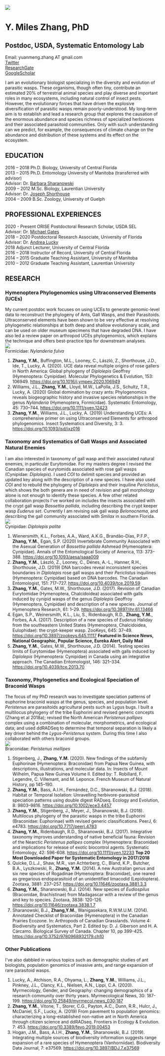 ![](Photos/Miles_Photo.jpg)
# Y. Miles Zhang, PhD
## Postdoc, USDA, Systematic Entomology Lab
 Email: yuanmeng.zhang AT gmail.com<br>
[Twitter](https://twitter.com/ymilesz)<br>
[ResearchGate](https://www.researchgate.net/profile/Yuanmeng_Zhang)<br>
[GoogleScholar](https://scholar.google.com/citations?user=kUZTyoQAAAAJ&hl=en)<br>

I am an evolutionary biologist specializing in the diversity and evolution of parasitic wasps. These organisms, though often tiny, contribute an estimated 20% of terrestrial animal species and play diverse and important roles in many ecosystems, including natural control of insect pests. However, the evolutionary forces that have driven the explosive diversification of parasitic wasps remain poorly-understood. My long-term aim is to establish and lead a research group that explores the causation of the enormous abundance and species richness of specialized herbivores and their associated parasitoid communities. Only with such understanding can we predict, for example, the consequences of climate change on the abundance and distribution of these systems and its effect on the ecosystem. <br>

## EDUCATION
2016 – 2018	Ph.D. Biology, University of Central Florida <br>
2013 – 2015	Ph.D. Entomology University of Manitoba (transferred with advisor) <br>
Advisor: Dr. [Barbara Sharanowski](https://sciences.ucf.edu/biology/sharanowski-lab/) <br>
2009 – 2012	M.Sc. Biology, Laurentian University <br>
Advisor: Dr. [Joseph Shorthouse](https://laurentian.ca/faculty/jshorthous) <br>
2004 – 2009	B.Sc. Zoology, University of Guelph

## PROFESSIONAL EXPERIENCES
2020 - Present ORISE Postdoctoral Research Scholar, USDA SEL <br>
Advisor: Dr. [Michael Gates](https://www.ars.usda.gov/people-locations/person/?person-id=36205) <br>
2018 – 2020	Postdoctoral Research Associate, University of Florida <br>
Advisor: Dr. [Andrea Lucky](http://www.andrealucky.com/) <br>
2018	Adjunct Lecturer, University of Central Florida <br>
2016 – 2018	Instructor of Record, University of Central Florida <br>
2014 – 2015	Graduate Teaching Assistant, University of Manitoba <br>
2010 – 2012	Graduate Teaching Assistant, Laurentian University <br>

## RESEARCH

### Hymenoptera Phylogenomics using Ultraconserved Elements (UCEs)
My current postdoc work focuses on using UCEs to generate genomic-level data to reconstruct the phylogeny of Ants, Gall Wasps, and their Parasitoids. Ultraconserved elements have been shown to be very effective at resolving phylogenetic relationships at both deep and shallow evolutionary scale, and can be used on older museum specimens that have degraded DNA. I have also led a review paper on arthropod UCEs phylogenomics, which explains the technique and offers best-practice tips for downstream analyses.<br>
![](Photos/Nylanderia.jpg) <br>
Formicidae: _Nylanderia fulva_

1. **Zhang, Y.M.**, Buffington, M.L., Looney, C., László, Z., Shorthouse, J.D., Ide, T., Lucky, A. (2020). UCE data reveal multiple origins of rose gallers in North America: Global phylogeny of _Diplolepis_ Geoffrey (Hymenoptera: Cynipidae). Molecular Phylogenetics & Evolution, 153: 106949. <https://doi.org/10.1016/j.ympev.2020.106949> <br> 
2. Williams, J.L., **Zhang, Y.M.**, Lloyd, M.W., LaPolla, J.S., Schultz, T.R., Lucky, A. (2020) Global domination by crazy ants: Phylogenomics reveals biogeographic history and invasive species relationships in the genus _Nylanderia_ (Hymenoptera, Formicidae). Systematic Entomology, 45: 730–744. <https://doi.org/10.1111/syen.12423> <br>
3. **Zhang, Y.M.**, Williams, J.L., Lucky, A. (2019) Understanding UCEs: A comprehensive primer on using Ultraconserved Elements for arthropod phylogenomics. Insect Systematics and Diversity, 3: 3. <https://doi.org/10.1093/isd/ixz016> <br>

### Taxonomy and Systematics of Gall Wasps and Associated Natural Enemies
I am also interested in taxonomy of gall wasp and their associated natural enemies, in particular Eurytomidae. For my masters degree I revised the Canadian species of eurytomids associated with rose gall wasps (Cynipidae: _Diplolepis_). I used _COI_ to delimit species and provided an updated key along with the description of a new species. I have also used _COI_ and to rebuild the phylogeny of _Diplolepis_ and their inquiline _Periclistus_, which shows the both genera are in need of revision and gall morphology alone is not enough to identify these species. A few other related collaboration projects I've worked on includes the insects associated with the crypt gall wasp _Bassettia pallida_, including describing the crypt keeper wasp _Euderus set_. Currently I am revising oak gall wasp _Belonocnema_, and describing the gall community associated with _Smilax_ in southern Florida.<br>
![](Photos/Diplolepis.jpg) <br>
Cynipidae: _Diplolepis polita_

1. Wienersmith, K.L., Forbes, A.A., Ward, A.K.G., Brandão-Dias, P.F.P., **Zhang, Y.M.**, Egan, S.P. (2020) Invertebrate Community Associated with the Asexual Generation of _Bassettia pallida_ Ashmead (Hymenoptera: Cynipidae). Annals of the Entomological Society of America, 113: 373–388. <https://doi.org/10.1093/aesa/saaa009> <br>
2. **Zhang, Y.M.**, László, Z., Looney, C., Dénes, A.-L., Hanner, R.H., Shorthouse, J.D. (2019) DNA barcodes reveal inconsistent species boundaries in _Diplolepis_ rose gall wasps and their _Periclistus_ inquilines (Hymenoptera: Cynipidae) based on DNA barcodes. The Canadian Entomologist, 151: 717–727. <https://doi.org/10.4039/tce.2019.59> <br>
3. **Zhang, Y.M.**, Gates, M.W., Shorthouse, J.D. (2017). Revision of Canadian Eurytomidae (Hymenoptera, Chalcidoidea) associated with galls induced by cynipid wasps of the genus _Diplolepis_ Geoffroy (Hymenoptera, Cynipidae) and description of a new species. Journal of Hymenoptera Research, 61: 1–29. <https://doi.org/10.3897/jhr.61.13466> <br>
4. Egan, S.P., Weinersmith, K.L., Liu, S., Ridenbaugh, R.D., **Zhang, Y.M.**, Forbes, A.A. (2017). Description of a new species of _Euderus_ Haliday from the southeastern United States (Hymenoptera, Chalcidoidea, Eulophidae): the crypt-keeper wasp. ZooKeys, 645: 37–49. <https://doi.org/10.3897/zookeys.645.11117> **Featured in Science News, National Geographic, Popular Science, Eureka Alert, Daily Mail** <br>
5. **Zhang, Y.M.**, Gates, M.W., Shorthouse, J.D. (2014). Testing species limits of Eurytomidae (Hymenoptera) associated with galls induced by _Diplolepis_ (Hymenoptera: Cynipidae) in Canada using an integrative approach. The Canadian Entomologist, 146: 321–334. <https://doi.org/10.4039/tce.2013.70> <br>

### Taxonomy, Phylogenetics and Ecological Speciation of Braconid Wasps
The focus of my PhD research was to investigate speciation patterns of  euphorine braconid wasps at the genus, species, and population level. _Peristenus_ are parasitoids agricultural pests such as Lygus bugs. I built a multilocus phylogeny of the tribe Euphorini and revised generic concepts (Zhang et al 2018a); revised the North American _Peristenus pallipes_ complex using a combination of molecular, morphometrics, and ecological data; and used ddRADSeq to determine that temporal separation is likely a key driver behind the _Lygus-Peristenus_ system. During this time I also collaborated with others braconid groups. <br>
![](Photos/Peristenus.jpg) <br>
Braconidae: _Peristenus mellipes_

1. Stigenberg, J., **Zhang, Y.M.** (2020). New findings of the subfamily Euphorinae (Hymenoptera: Braconidae) from Papua New Guinea, with descriptions, illustrations, and molecular data. In: Insects of Mount Wilhelm, Papua New Guinea Volume II. Edited by: T. Robillard, F. Legendre, C. Villemant, and M. Leponce. French Museum of Natural History, pp 145–190. <br>
2. **Zhang, Y.M.**, Bass, A.I.H., Fernández, D.C., Sharanowski, B.J. (2018). Habitat or Temporal Isolation: Unravelling herbivore-parasitoid speciation patterns using double digest RADseq. Ecology and Evolution, 8: 9803–9816. <https://doi.org/10.1002/ece3.4457> <br>
3. **Zhang, Y.M.**, Stigenberg, J., Meyer, J., Sharanowski, B.J. (2018). Multilocus phylogeny of the parasitic wasps in the tribe Euphorini (Braconidae: Euphorinae) with revised generic classifications. PeerJ, 6: e4783. <https://doi.org/10.7717/peerj.4783> <br>
4. **Zhang, Y.M.**, Ridenbaugh, R.D., Sharanowski, B.J. (2017). Integrative taxonomy improves understanding of native beneficial fauna: Revision of the Nearctic _Peristenus pallipes_ complex (Hymenoptera: Braconidae) and implications for release of exotic biocontrol agents. Systematic Entomology, 42: 596-608. <https://doi.org/10.1111/syen.12233> **Top 20 Most Downloaded Paper for Systematic Entomology in 2017/2018** <br>
5. Quicke, D.L.J., Shaw, M.R., van Achterberg, C., Bland, K.P., Butcher, B.A., Lyszkowski, R., **Zhang, Y.M.** (2014). A new Australian genus and six new species of Rogadinae (Hymenoptera: Braconidae), one reared as gregarious endoparasitoid of an unidentified limacodid (Lepidoptera). Zootaxa, 3881: 237–257. <https://doi.org/10.11646/zootaxa.3881.3.3> <br>
6. **Zhang, Y.M.**, Sharanowski, B.J. (2014). New species of _Eudiospilus_ (Braconidae, Brachistinae) from Madagascar with a review of the genus and key to species. Zootaxa, 3838: 120-126. <https://doi.org/10.11646/zootaxa.3838.1.7> <br>
7. Sharanowski, B.J., **Zhang,Y.M.**, Wanigasekara, R.W.M.U.M. (2014). Annotated Checklist of Braconidae (Hymenoptera) in the Canadian Prairies Ecozone. In: Arthropods of Canadian Grasslands. Volume 4: Biodiversity and Systematics, Part 2. Edited by: D. J. Giberson and H. A. Cárcamo. Biological Survey of Canada. Chapter 10, pp 399-425. <https://doi.org/10.3752/9780968932179.ch10> <br>

### Other Publications
I've also dabbled in various topics such as demographic studies of ant biologists, population genomics of invasive ants, and range expansion of rare parasitoid wasps.
1. Lucky, A., Atchison, R.A., Ohyama, L., **Zhang, Y.M.**, Williams, J.L., Pinkney, J.L., Clancy, K.L., Nielsen, A.N., Lippi, C.A. (2020). Myrmecology, Gender, and Geography: changing demographics of a research community over thirty years. Myrmecological News, 30: 187-199. <https://doi.org/10.25849/myrmecol.news_030:187> <br>
2. **Zhang, Y.M.**, Vitone, T., Storer, C.G., Payton, A.C., Dunn, R.R., Hulcr, J., McDaniel, S.F., Lucky, A. (2019) From pavement to population genomics: characterizing a long-established non-native ant in North America through citizen science and ddRADseq. Frontiers in Ecology & Evolution. 7: 453. <https://doi.org/10.3389/fevo.2019.00453> <br>
3. Hogan, J.M., Bass, A.I.H., **Zhang, Y.M.**, Sharanowski, B.J. (2019). Integrating multiple sources of biodiversity information suggests range expansion of a rare species of Hymenoptera (Vanhorniidae). Biodiversity Data Journal, 7: e37569. <https://doi.org/10.3897/BDJ.7.e37569> <br>


